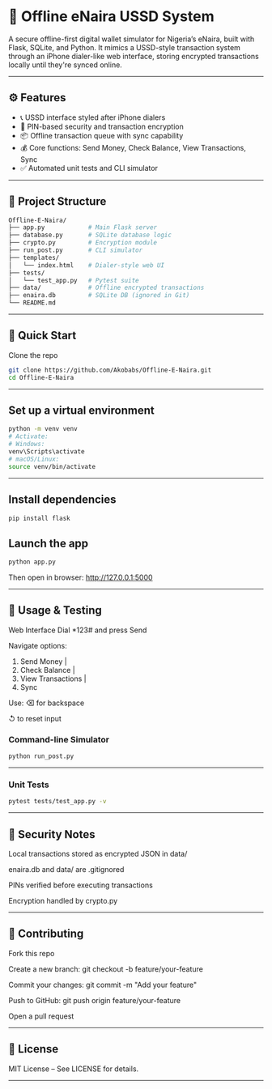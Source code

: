 # 💸 Offline eNaira USSD System

A secure offline-first digital wallet simulator for Nigeria’s eNaira, built with Flask, SQLite, and Python. It mimics a USSD-style transaction system through an iPhone dialer-like web interface, storing encrypted transactions locally until they're synced online.

---

## ⚙️ Features

- 📞 USSD interface styled after iPhone dialers
- 🔐 PIN-based security and transaction encryption
- 📦 Offline transaction queue with sync capability
- 💰 Core functions: Send Money, Check Balance, View Transactions, Sync
- ✅ Automated unit tests and CLI simulator

---

## 🧱 Project Structure

```bash
Offline-E-Naira/
├── app.py            # Main Flask server
├── database.py       # SQLite database logic
├── crypto.py         # Encryption module
├── run_post.py       # CLI simulator
├── templates/
│   └── index.html    # Dialer-style web UI
├── tests/
│   └── test_app.py   # Pytest suite
├── data/             # Offline encrypted transactions
├── enaira.db         # SQLite DB (ignored in Git)
└── README.md
```

---

## 🚀 Quick Start

Clone the repo

```bash
git clone https://github.com/Akobabs/Offline-E-Naira.git
cd Offline-E-Naira
```

---

## Set up a virtual environment

```bash
python -m venv venv
# Activate:
# Windows:
venv\Scripts\activate
# macOS/Linux:
source venv/bin/activate
```

---

## Install dependencies

```bash
pip install flask
```

## Launch the app

```bash
python app.py
```

Then open in browser: http://127.0.0.1:5000

---

## 🧪 Usage & Testing

Web Interface
Dial \*123# and press Send

Navigate options:

1. Send Money |
2. Check Balance |
3. View Transactions |
4. Sync

Use:
⌫ for backspace

↺ to reset input

### Command-line Simulator

```bash
python run_post.py
```

---

### Unit Tests

```bash
pytest tests/test_app.py -v
```

---

## 🔐 Security Notes

Local transactions stored as encrypted JSON in data/

enaira.db and data/ are .gitignored

PINs verified before executing transactions

Encryption handled by crypto.py

---

## 🤝 Contributing

Fork this repo

Create a new branch: git checkout -b feature/your-feature

Commit your changes: git commit -m "Add your feature"

Push to GitHub: git push origin feature/your-feature

Open a pull request

---

## 🧾 License

MIT License – See LICENSE for details.

---
